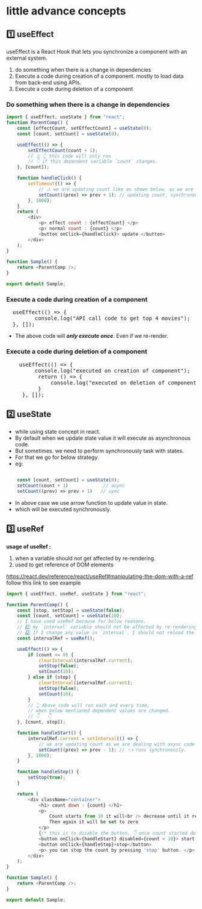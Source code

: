 # little advance concepts

## 1️⃣ useEffect

useEffect is a React Hook that lets you synchronize a component with an external system.

1. do something when there is a change in dependencies
2. Execute a code during creation of a component. mostly to load data from back-end using APIs.
3. Execute a code during deletion of a component

### Do something when there is a change in dependencies

```javascript
import { useEffect, useState } from "react";
function ParentComp() {
    const [effectCount, setEffectCount] = useState(0);
    const [count, setCount] = useState(0);

    useEffect(() => {
        setEffectCount(count + 1);
        // ⚠️ 👆 this code will only run
        // 👇 if this dependent variable `count` changes. 
    }, [count]);

    function handleClick() {
        setTimeout(() => {
            // ⚠️ we are updating count like as shown below, as we are dealing with async code like setTimeout.
            setCount((prev) => prev + 1); // updating count, synchronously 
        }, 1000);
    }
    return (
        <div>
            <p> effect count : {effectCount} </p>
            <p> normal count : {count} </p>
            <button onClick={handleClick}> update </button>
        </div>
    );
}

function Sample() {
    return <ParentComp />;
}

export default Sample;
```

### Execute a code during creation of a component

<pre>
  useEffect(() => {
         console.log("API call code to get top 4 movies");
  }, []);
</pre>

- The above code will ***only execute once***. Even if we re-render.

### Execute a code during deletion of a component

<pre>
    useEffect(() => {
         console.log("executed on creation of component");
          return () => {
              console.log("executed on deletion of component");
          }
     }, []);
</pre>

## 2️⃣ useState

- while using state concept in react.
- By default when we update state value it will execute as asynchronous code.
- But sometimes. we need to perform synchronously task with states.
- For that we go for below strategy.
- eg:

```javascript

    const [count, setCount] = useState(0);
    setCount(count + 1)             // async
    setCount((prev) => prev + 1)   // sync

```

- In above case we use arrow function to update value in state.
- which will be executed synchronously.

## 3️⃣ useRef

**usage of useRef :**

1. when a variable should not get affected by re-rendering.
2. used to get reference of DOM elements

<https://react.dev/reference/react/useRef#manipulating-the-dom-with-a-ref> follow this link to see example

```javascript
import { useEffect, useRef, useState } from "react";

function ParentComp() {
    const [stop, setStop] = useState(false);
    const [count, setCount] = useState(10);
    // I have used useRef because for below reasons.
    // 1️⃣ my `interval` variable should not be affected by re-rendering
    // 2️⃣ If I change any value in `interval`. I should not reload the component. 
    const intervalRef = useRef();

    useEffect(() => {
        if (count <= 0) {
            clearInterval(intervalRef.current);
            setStop(false);
            setCount(10);
        } else if (stop) {
            clearInterval(intervalRef.current);
            setStop(false);
            setCount(10);
        }
        // 👆 Above code will run each and every time,
        // when below mentioned dependent values are changed.
        // 👇   👇  
    }, [count, stop]);

    function handleStart() {
        intervalRef.current = setInterval(() => {
            // we are updating count as we are dealing with async code like setInterval.
            setCount((prev) => prev - 1); // 👈 runs synchronously.
        }, 1000);
    }

    function handleStop() {
        setStop(true);
    }

    return (
        <div className="container">
            <h1> count down : {count} </h1>
            <p>
                Count starts from 10 it will<br /> decrease until it reaches 0.<br />
                Then again it will be set to zero
            </p>
            {/* this is to disable the button. 👇 once count started decreasing. */}
            <button onClick={handleStart} disabled={count < 10}> start </button>
            <button onClick={handleStop}>stop</button>
            <p> you can stop the count by pressing 'stop' button. </p>
        </div>
    );
}

function Sample() {
    return <ParentComp />;
}

export default Sample;
```
